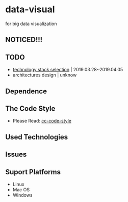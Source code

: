 # data-visual
for big data visualization

## NOTICED!!!
  

## TODO
- [technology stack selection](https://github.com/hello-chenchen/data-visual/blob/master/doc/technology-stack-selection.md) | 2019.03.28~2019.04.05
- architectures design | unknow

## Dependence

## The Code Style
- Please Read: [cc-code-style](https://github.com/hello-chenchen/cc-code-style)

## Used Technologies

## Issues

## Suport Platforms
- Linux
- Mac OS
- Windows
